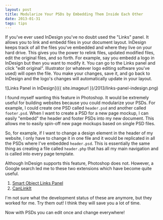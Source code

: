```yaml
---
layout: post
title: Modularize Your PSDs by Embedding Them Inside Each Other
date: 2013-01-31
tags: tips
---
```


If you've ever used InDesign you've no doubt used the "Links" panel. It allows you to link and embedd files in your document layout. InDesign keeps track of all the files you've embedded and where they live on your hard drive. This gives you the power to relink files, updated modified files, edit the original files, and so forth. For example, say you embedd a logo in InDesign but then you want to modify it. You can go to the Links panel and click "edit original". Illustrator (or whatever logo editing software you've used) will open the file. You make your changes, save it, and go back to InDesign and the logo's changes will automatically update in your layout.

![Links Panel in InDesign]({{ site.imageurl }}/2013/links-panel-indesign.png)

I found myself wanting this feature in Photoshop. It would be extremely useful for building websites because you could modularize your PSDs. For example, I could create one PSD called `header.psd` and another called `footer.psd`. When I want to create a PSD for a new page mockup, I can easily "embedd" the header and footer PSDs into my new document. This allows me to easily spin-off new page mockups based on single PSD files. 

So, for example, if I want to change a design element in the header of my website, I only have to change it in one file and it would be replicated in all the PSDs where I've embedded `header.psd`. This is essentially the same thing as creating a file called `header.php` that has all my main navigation and is called into every page template.

Although InDesign supports this feature, Photoshop does not. However, a Google search led me to these two extensions which have become quite useful.

1. [Smart Object Links Panel](http://www.ps-scripts.com/bb/viewtopic.php?f=27&t=3045&sid=90f57aa35b85d5d38fe52ea551ac4a4c)
2. [CanLinkIt](http://www.canlinkit.com/)

I'm not sure what the development status of these are anymore, but they worked for me. Try them out! I think they will save you a lot of time. 

Now with PSDs you can edit once and change everywhere!